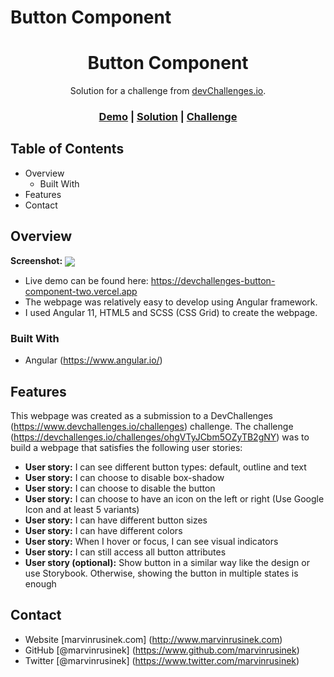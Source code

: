 # Button Component

<h1 align="center">Button Component</h1>

<div align="center">
   Solution for a challenge from <a href="http://devchallenges.io">devChallenges.io</a>.
</div>

<div align="center">
  <h3>
    <a href="https://devchallenges-button-component-two.vercel.app/">Demo</a>
    <span> | </span>
    <a href="https://www.github.com/marvinrusinek/devchallenges-button-component">Solution</a>
    <span> | </span>
    <a href="https://devchallenges.io/challenges/ohgVTyJCbm5OZyTB2gNY">Challenge</a>
  </h3>
</div>

## Table of Contents

- Overview
  - Built With
- Features
- Contact

<!-- OVERVIEW -->

## Overview

<b>Screenshot:</b> 
<img src="http://www.marvinrusinek.com/portfolio-projects/devchallenges-button-component.png" align="center">

- Live demo can be found here: https://devchallenges-button-component-two.vercel.app
- The webpage was relatively easy to develop using Angular framework.
- I used Angular 11, HTML5 and SCSS (CSS Grid) to create the webpage.

### Built With
- Angular (https://www.angular.io/)

## Features
This webpage was created as a submission to a DevChallenges (https://www.devchallenges.io/challenges) challenge. The challenge (https://devchallenges.io/challenges/ohgVTyJCbm5OZyTB2gNY) was to build a webpage that satisfies the following user stories:

- <b>User story:</b> I can see different button types: default, outline and text
- <b>User story:</b> I can choose to disable box-shadow
- <b>User story:</b> I can choose to disable the button
- <b>User story:</b> I can choose to have an icon on the left or right (Use Google Icon and at least 5 variants)
- <b>User story:</b> I can have different button sizes
- <b>User story:</b> I can have different colors
- <b>User story:</b> When I hover or focus, I can see visual indicators
- <b>User story:</b> I can still access all button attributes
- <b>User story (optional):</b> Show button in a similar way like the design or use Storybook. Otherwise, showing the button in multiple states is enough

## Contact
- Website [marvinrusinek.com] (http://www.marvinrusinek.com)
- GitHub [@marvinrusinek] (https://www.github.com/marvinrusinek)
- Twitter [@marvinrusinek] (https://www.twitter.com/marvinrusinek)
